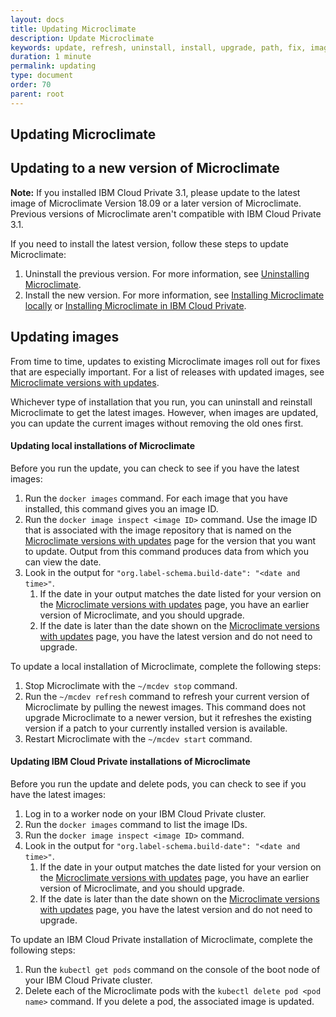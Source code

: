 ```yaml
---
layout: docs
title: Updating Microclimate
description: Update Microclimate
keywords: update, refresh, uninstall, install, upgrade, path, fix, image
duration: 1 minute
permalink: updating
type: document
order: 70
parent: root
---
```


## Updating Microclimate

## Updating to a new version of Microclimate

**Note:** If you installed IBM Cloud Private 3.1, please update to the latest image of Microclimate Version 18.09 or a later version of Microclimate. Previous versions of Microclimate aren't compatible with IBM Cloud Private 3.1.

If you need to install the latest version, follow these steps to update Microclimate:
1. Uninstall the previous version. For more information, see [Uninstalling Microclimate](uninstall).
2. Install the new version. For more information, see [Installing Microclimate locally](installlocally) or [Installing Microclimate in IBM Cloud Private](https://github.com/IBM/charts/blob/master/stable/ibm-microclimate/README.md).

## Updating images

From time to time, updates to existing Microclimate images roll out for fixes that are especially important. For a list of releases with updated images, see [Microclimate versions with updates](updateslist).

Whichever type of installation that you run, you can uninstall and reinstall Microclimate to get the latest images. However, when images are updated, you can update the current images without removing the old ones first.

#### Updating local installations of Microclimate

Before you run the update, you can check to see if you have the latest images:
1. Run the `docker images` command. For each image that you have installed, this command gives you an image ID.
2. Run the `docker image inspect <image ID>` command. Use the image ID that is associated with the image repository that is named on the [Microclimate versions with updates](updateslist) page for the version that you want to update. Output from this command produces data from which you can view the date.
3. Look in the output for `"org.label-schema.build-date": "<date and time>"`.
    1. If the date in your output matches the date listed for your version on the [Microclimate versions with updates](updateslist) page, you have an earlier version of Microclimate, and you should upgrade.
    2. If the date is later than the date shown on the [Microclimate versions with updates](updateslist) page, you have the latest version and do not need to upgrade.

To update a local installation of Microclimate, complete the following steps:
1. Stop Microclimate with the `~/mcdev stop` command.
2. Run the `~/mcdev refresh` command to refresh your current version of Microclimate by pulling the newest images. This command does not upgrade Microclimate to a newer version, but it refreshes the existing version if a patch to your currently installed version is available.
3. Restart Microclimate with the `~/mcdev start` command.

#### Updating IBM Cloud Private installations of Microclimate

Before you run the update and delete pods, you can check to see if you have the latest images:
1. Log in to a worker node on your IBM Cloud Private cluster.
2. Run the `docker images` command to list the image IDs.
3. Run the `docker image inspect <image ID>` command.
4. Look in the output for `"org.label-schema.build-date": "<date and time>"`.
    1. If the date in your output matches the date listed for your version on the [Microclimate versions with updates](updateslist) page, you have an earlier version of Microclimate, and you should upgrade.
    2. If the date is later than the date shown on the [Microclimate versions with updates](updateslist) page, you have the latest version and do not need to upgrade.

To update an IBM Cloud Private installation of Microclimate, complete the following steps:
1. Run the `kubectl get pods` command on the console of the boot node of your IBM Cloud Private cluster.
2. Delete each of the Microclimate pods with the `kubectl delete pod <pod name>` command. If you delete a pod, the associated image is updated.
